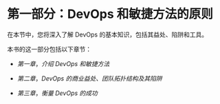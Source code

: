 # 第一部分：DevOps 和敏捷方法的原则

在本节中，您将深入了解 DevOps 的基本知识，包括其益处、陷阱和工具。

本书的这一部分包括以下章节：

+   *第一章*，*介绍 DevOps 和敏捷方法*

+   *第二章*，*DevOps 的商业益处、团队拓扑结构及其陷阱*

+   *第三章*，*衡量 DevOps 的成功*
